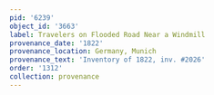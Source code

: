```yaml
---
pid: '6239'
object_id: '3663'
label: Travelers on Flooded Road Near a Windmill
provenance_date: '1822'
provenance_location: Germany, Munich
provenance_text: 'Inventory of 1822, inv. #2026'
order: '1312'
collection: provenance
---
```

